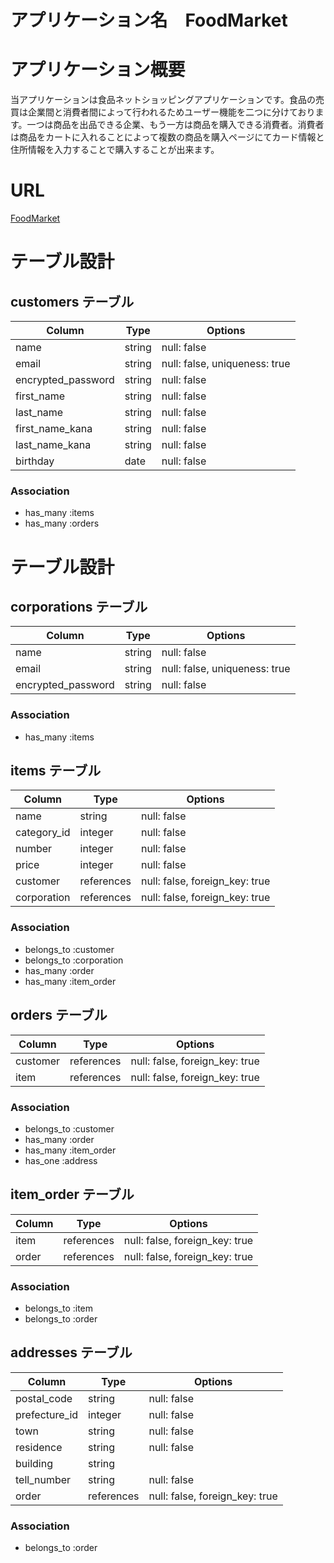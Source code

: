 # アプリケーション名　FoodMarket

# アプリケーション概要

当アプリケーションは食品ネットショッピングアプリケーションです。食品の売買は企業間と消費者間によって行われるためユーザー機能を二つに分けております。一つは商品を出品できる企業、もう一方は商品を購入できる消費者。消費者は商品をカートに入れることによって複数の商品を購入ページにてカード情報と住所情報を入力することで購入することが出来ます。

# URL
[FoodMarket](https://food-market-35185.herokuapp.com/)


# テーブル設計

## customers テーブル

| Column                | Type   | Options                       |
| ----------------------| ------ | ----------------------------- |
| name                  | string | null: false                   |
| email                 | string | null: false, uniqueness: true |
| encrypted_password    | string | null: false                   |
| first_name            | string | null: false                   |
| last_name             | string | null: false                   |
| first_name_kana       | string | null: false                   |
| last_name_kana        | string | null: false                   |
| birthday              | date   | null: false                   |

### Association

- has_many :items
- has_many :orders

# テーブル設計

## corporations テーブル

| Column                | Type   | Options                       |
| ----------------------| ------ | ----------------------------- |
| name                  | string | null: false                   |
| email                 | string | null: false, uniqueness: true |
| encrypted_password    | string | null: false                   |

### Association

- has_many :items

## items テーブル

| Column                | Type       | Options                        |
| ----------------------| ---------- | ------------------------------ |
| name                  | string     | null: false                    |
| category_id           | integer    | null: false                    |
| number                | integer    | null: false                    |
| price                 | integer    | null: false                    |
| customer              | references | null: false, foreign_key: true |
| corporation           | references | null: false, foreign_key: true |

### Association

- belongs_to :customer
- belongs_to :corporation
- has_many :order
- has_many :item_order

## orders テーブル

| Column                | Type   | Options                        |
| ----------------------| ---------- | ------------------------------ |
| customer              | references | null: false, foreign_key: true |
| item                  | references | null: false, foreign_key: true |

### Association

- belongs_to :customer
- has_many :order
- has_many :item_order
- has_one :address

## item_order テーブル

| Column | Type       | Options                        |
| ------ | ---------- | ------------------------------ |
| item   | references | null: false, foreign_key: true |
| order  | references | null: false, foreign_key: true |


### Association

- belongs_to :item
- belongs_to :order

## addresses テーブル

| Column                | Type       | Options                        |
| ----------------------| ---------- | ------------------------------ |
| postal_code           | string     | null: false                    |
| prefecture_id         | integer    | null: false                    |
| town                  | string     | null: false                    |
| residence             | string     | null: false                    |
| building              | string     |                                |
| tell_number           | string     | null: false                    |
| order                 | references | null: false, foreign_key: true |

### Association

- belongs_to :order